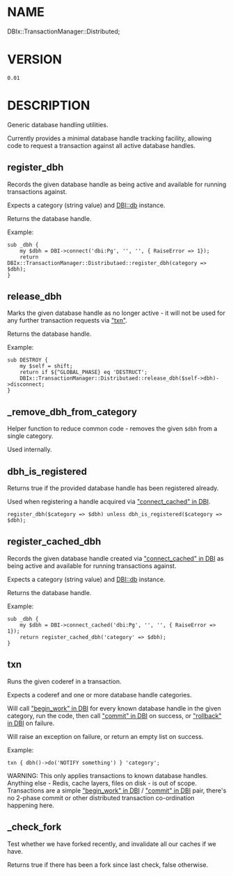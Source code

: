 # NAME

DBIx::TransactionManager::Distributed;

# VERSION

    0.01

# DESCRIPTION

Generic database handling utilities.

Currently provides a minimal database handle tracking facility, allowing code
to request a transaction against all active database handles.

## register\_dbh

Records the given database handle as being active and available for running transactions against.

Expects a category (string value) and [DBI::db](https://metacpan.org/pod/DBI::db) instance.

Returns the database handle.

Example:

    sub _dbh {
        my $dbh = DBI->connect('dbi:Pg', '', '', { RaiseError => 1});
        return DBIx::TransactionManager::Distributaed::register_dbh(category => $dbh);
    }

## release\_dbh

Marks the given database handle as no longer active - it will not be used for any further transaction requests
via ["txn"](#txn).

Returns the database handle.

Example:

    sub DESTROY {
        my $self = shift;
        return if ${^GLOBAL_PHASE} eq 'DESTRUCT';
        DBIx::TransactionManager::Distributaed::release_dbh($self->dbh)->disconnect;
    }

## \_remove\_dbh\_from\_category

Helper function to reduce common code - removes the given `$dbh` from a single category.

Used internally.

## dbh\_is\_registered

Returns true if the provided database handle has been registered already.

Used when registering a handle acquired via ["connect\_cached" in DBI](https://metacpan.org/pod/DBI#connect_cached).

    register_dbh($category => $dbh) unless dbh_is_registered($category => $dbh);

## register\_cached\_dbh

Records the given database handle created via ["connect\_cached" in DBI](https://metacpan.org/pod/DBI#connect_cached) as being active and available for running transactions against.

Expects a category (string value) and [DBI::db](https://metacpan.org/pod/DBI::db) instance.

Returns the database handle.

Example:

    sub _dbh {
        my $dbh = DBI->connect_cached('dbi:Pg', '', '', { RaiseError => 1});
        return register_cached_dbh('category' => $dbh);
    }

## txn

Runs the given coderef in a transaction.

Expects a coderef and one or more database handle categories.

Will call ["begin\_work" in DBI](https://metacpan.org/pod/DBI#begin_work) for every known database handle in the given category,
run the code, then call ["commit" in DBI](https://metacpan.org/pod/DBI#commit) on success, or ["rollback" in DBI](https://metacpan.org/pod/DBI#rollback) on failure.

Will raise an exception on failure, or return an empty list on success.

Example:

    txn { dbh()->do('NOTIFY something') } 'category';

WARNING: This only applies transactions to known database handles. Anything else -
Redis, cache layers, files on disk - is out of scope. Transactions are a simple
["begin\_work" in DBI](https://metacpan.org/pod/DBI#begin_work) / ["commit" in DBI](https://metacpan.org/pod/DBI#commit) pair, there's no 2-phase commit or other
distributed transaction co-ordination happening here.

## \_check\_fork

Test whether we have forked recently, and invalidate all our caches if we have.

Returns true if there has been a fork since last check, false otherwise.
